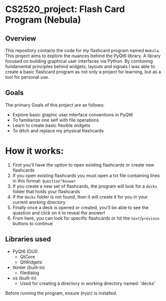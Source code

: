 # CS2520_project: Flash Card Program (Nebula)

## Overview
This repository contains the code for my flashcard program named `Nebula`. This project aims to explore the nuances 
behind the PyQt6 library. A library focused on building graphical user interfaces via Python. By 
combining fundamental principles behind widgets, layouts and signals I was able to create a basic
flashcard program as not only a project for learning, but as a tool for personal use.

## Goals
The primary Goals of this project are as follows:
- Explore basic graphic user interface conventions in PyQt6
- To familiarize one self with file operations
- Learn to create basic flexible widgets
- To ditch and replace my physical flashcards

# How it works:
1) First you'll have the option to open existing flashcards or create new flashcards
2) If you open existing flashcards you must open a txt file containing lines in this format:
   `Question^Answer`
3) If you create a new set of flashcards, the program will look for a `decks` folder that holds your flashcards
4) If the `decks` folder is not found, then it will create it for you in your current working directory
5) Finally once a deck is opened or created, you'll be able to see the question and click on it to reveal the answer!
6) From here, you can look for specific flashcards or hit the `next`/`previous` buttons to continue

## Libraries used
- PyQt6 (GUI)
    - QtCore
    - QtWidgets
- tkinter (built-in)
    - filedialog
- os (built-in)
    - Used for creating a directory
      in working directory named: 'decks' 

Before running the program, ensure (`PyQt`) is installed.
